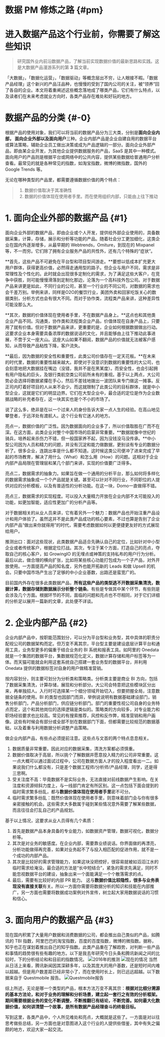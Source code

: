 # 数据 PM 修炼之路 {#pm}

# 进入数据产品这个行业前，你需要了解这些知识

> 研究国外业内前沿数据产品，了解当前实现数据价值的最新思路和实践。这是大数据产品漫游系列的第 **3** 篇文章。

「大数据」，「数据化运营」，「数据驱动」等概念层出不穷，让人眼接不暇。「数据产品经理」这个新兴的产品汪品种，也慢慢的受到了国内公司的关注，被“领养”回了各自的企业。本文将着重阐述这些概念落地成了哪类产品，它们有什么特点，以及读者们在未来考虑就业方向时，各类产品存在难处和好玩的地方。

# 数据产品的分类 {#-0}

根据产品的使用对象，我们可以将当前的数据产品分为三大类，分别是**面向企业内部， 面向企业外部以及面向用户**三种。企业内部产品是企业自建自用的数据平台或算法策略，辅助企业员工做出决策或成为产品逻辑的一部分。面向企业外部产品，即由某企业开发，为其他企业提供数据服务的产品，SaaS 是其中一种模式。面向用户的产品则是根据平台或网络中的公共内容，提供某些数据给普通用户分析查看。最常见的就是各种常见的指数，如淘宝指数，微博的微指数，国外的 Google Trends 等。

无论在哪种类型的产品里，都需要遵循数据价值的两个特点：

> 1.  数据价值取决于其准确性
> 2.  数据的价值体现在使用者手里。而在使用组织内部，只能由上往下推动

# 1\. 面向企业外部的数据产品 {#1}

面向企业外部的数据产品，即由企业或个人开发，提供给外部企业使用的，具备数据采集，计算，存储，展示和分析等功能的产品。随着社会分工更加细化，这类企业在国内外逐渐增多，从最早期的 Webtrends，Omiture，到现在的 Mixpanel 等，不一而穷。它们除了拥有企业服务产品的共性外，还有几个特殊的“症状”。

**首先，这些产品不可避免在平台型和项目型间游走。**要想以低成本扩充更大用户群体，获得更高价值，必然得走通用型的路子。但企业与用户不同，需求是非常理性及个性化的。此时就会出现很多定制化的需求，为了满足这些大客户，在竞争中获胜，则可能慢慢滑落到定制化那边，沦落为一个高科技外包公司。对于数据产品来讲更是如此，不同行业的公司，甚至一个行业的不同公司，对数据的需求也会千差万别。举例来讲，同样是O2O的餐饮行业，美团外卖和回家吃饭关心的数据类别，分析方式也会有很大不同。而对于协作类，流程类产品来讲，这种差异性可能没那么大。

**其次，数据的价值体现在使用者手里，不在数据产品身上。**这点也和其他类企业产品不同。沟通类，协作类和流程类企业产品，价值体现在自身产品上，只要用了就有价值。但对于数据产品来讲，更重要的是，企业如何根据数据做出行动。这要求企业本身需要具备浓厚的数据说话的文化，并且能够由上往下推动此事进展，不啻于又一座大山。这座大山如果不翻阅，数据产品的价值就无法被客户感知，从而导致产品粘性下降，客户流失。

**最后，因为数据的安全性和重要性，此类公司价值存在一定天花板。**在未来的时代里，数据的重要性越来越大。即使对于没意识到数据的重要性的大公司，也会刻意地把大数据挂在嘴边（没错，我并不是在黑某度）。而安全性，也会引起拥有用户隐私的巨头，及银行类航空类公司前所未有的重视。基于以上两点，大公司势必会选择将数据紧攥在手心，然后不差钱地拨出一波团队来专门做这一摊事。反正司内盯着好项目的人从来不会少。而这就限制了此类公司的目标群体，就是中小型企业，这就是它们的明显边界。它们在大型企业中，最合适的定位是作为企业数据战略的补充者存在，这一块其实也是个不小的市场了。

说了这么多，绝非是在以一个过来人的身份告诉大家一点人生的经验。在高山地见攀登者，于远洋处有渡航人。这个行业有它迷人的地方。

亮点一，数据价值的广泛性。因为数据面向的企业多了，所以价值取胜在广而不在深。在这方面，此类企业对整个中国市场的启蒙非常重要。**数据就像中世纪的骑兵，培养起来杀伤力不错，但一般国家养不起，因为没钱没马没传承。**中小型公司因为人员和精力的问题，并没有沉淀和能力做数据，更别谈有专业的数据分析了。很多企业，连跳出率是什么都不知道。这时候这类公司便冲了进来完成了早起的市场教育，解决了用什么（What）和怎么用（How）的问题。这相对于企业内部产品局限在管理层和某几个部门来讲，实现的价值要广泛得多。

亮点二，数据需求的抽象力。如果旨在做一个通用的分析平台，那么如何将多样化的数据需求抽象成一个个产品就是关键。甚至可以针对不同行业，不同职位的人提供对应的分析模板，以及有普适性的分析功能。在这一块，Domo一直做得不错。

亮点三，数据需求的实现程度。可以投入大量精力开放在企业内部不太可能投入的功能，如更加智能，适应性更加广的分析产品等。

对于数据相关的从业人员来讲，它有着另外一个魅力：数据产品也开始注重产品设计和用户体验了。虽然这并不是此类产品成功的核心要素，不过也算是告别了企业内部产品“做出来你就得用”的时代，需要考虑数据如何以更便捷更友好的方式展现给用户。

推测出口：面对这些现状，此类数据产品适合先确认自己的定位，比如针对中小型企业或者传统客户，根据定位打战。其次，专注于某个方面，打造自己的亮点，夺取自己的核心客户，如 GrowingIO 的无埋点或神策的支持私布的用户行为分析。最后以此，做合理的横向扩张，比如将某些核心功能打包成为一个子产品，对外开放使用。一方面提高产品的知名度，另外也能开拓新的 Leads 和做 Upsell 的机会。只要中国市场产生出了足够的中小企业基数，出路还是蛮宽广的。

目前国内外存在很多此类数据产品，**所有这些产品的类型逃不开数据采集清洗，数据计算，数据存储到数据展示分析整个链条**。有些是专做其中某个环节，有些则是会涉及几个方面。根据环节的不同，面临的问题和亮点也不尽相同，对于它们详细的分析足以展开一篇新的文章，此处便不详谈。

# 2\. 企业内部产品 {#2}

企业内部产品中，按职能范围划分，可以分为平台型和业务型，其中具体的职责分配视公司的数据架构而定。但万变不离其宗，平台型主要是建设底层计算平台和通用工具，业务型更多的偏重于结合业务的 BI 系统和报表工具。如阿里的 Onedata 就是一个集团的数据平台，集数据规范化定义，数据计算存储和用户标签等为一体。而天猫可能就会利用这套系统自己搭建一套业务型的数据平台，并利用 Onedata 提供的数据标签对自身的用户做精准营销。

按内容划分，则主要可划分为分析类和策略类。分析类主要是商业 BI 方向，包括了数据采集清洗，计算存储，展现和分析部分。大公司会特意把这些模块区分出来，再单独招人。入行时可选择某一个细分领域开始切入，但要把握全局，注意数据全链条的使用。BI 的类型也因部门而异，举例说说明有数据基础建设部门，销售分析部门，产品分析部门，供应链分析部门。部门的重要性视公司自身的业务特点而定，这个和其他岗位的选择逻辑是类似的。策略类的方向较多，对专业能力和职场经验要求也比较高。常见的有搜索推荐，风控和反作弊，精准营销和用户画像。这些有时候会有部分或全部不划在数据部门下面，但都需要比较规范的数据基础，以及着重与利用数据分析调整产品策略。

做企业内部产品，有些点必须提前注意。这些点与文首的两个特点息息相关。

1.  数据质量非常重要。因此对应的数据采集，清洗方案都必须慎重。
2.  数据价值取决于高层，所以挑个了解数据并愿意投入精力的公司非常重要。这一点大概可以通过面试过程中，公司在数据方面人才的投入程度看出一二。如果说我们什么都没有，只是差个数据工程师/分析师/产品经理，同学，还是得三思啊。
3.  受关注度不高：毕竟数据不是实际业务，无法直接对前线数据产生影响。在关注度和资源倾斜力度上，与一线部门肯定有所区别。这一点包括下面会提到的临时需求繁多纷乱，都与**数据价值体现在使用者手里**密不可分。
4.  临时需求繁多纷乱：既然价值体现在使用者手里，则意味着部门会与你有很多亲密接触的机会。这些需求大多数属于碰到某些情况意外需要了解某些数据，而且往往会打乱自己的产品规划。

基于以上情况，这要求从业人员得有几个素质：

1.  首先是数据产品本身具备的专业能力，如数据资产管理，数据可视化，数据分析等。
2.  其次是对业务的敏感度。在企业内部，需要靠业绩说话。你界面做的再漂亮，分析功能做得再完善，如果对业务起不了与投入相匹配的促进作用，就不是一个成功的内部产品。
3.  其次是比较好的需求管理能力，如果这块没把控好，很容易就被如滔滔江水的临时需求给淹没。最合适的方法是“长中短结合”，紧急的需求先满足，同时不能忽视数据平台的建设，抽象出来一个面能满足一个个散落需求的点。
4.  最后，需要有比较好的内部 PR 能力。 这与**数据价值比较隐性，很多与业务表现没有直接关联**有关。所以一方面你需要将数据分析的知识和技能在内部推广，另一方面也需要将数据成功案例对外宣传，树立起大家用数据说话的习惯和信心。

# 3\. 面向用户的数据产品 {#3}

现在国内积累了大量用户数据和消费数据的公司，都会推出自己类似的产品，如腾讯的 TBI 指数，阿里巴巴的淘宝指数，百度的百度指数，微博的微指数。据称，知乎也正在谋划着推出自己的知乎指数。此类产品重在了解趋势，对判断一些产品和事情的趋势很有些有趣的地方。以下是我去年研究今日头条和腾讯新闻之间的比较时，下的分析结论和和目前的指数情况。 ![2016年的推测](attach-0.png) ![现在的情况](attach-0.png) 当然从日活上来看，腾讯新闻因其深耕多年，以及其庞大的用户基数，还是短时间内难以超越。但是用户数差距已经非常小了，而在使用时长上，则已远远超越。以下数据来自于 Questmobile 报告。 ![Questmobile报告](attach-0.png)

综上所述，无论是哪一个类型的产品，根本方法万变不离其宗：**根据对比细分溯源的基本方法论，和对于业务的理解和分析场景，建立起一套行之有效的分析框架。期间需要根据业务的变化不断调整，不断推翻已有结论，不断完善。如何最大化数据价值，如何讲清楚一个故事，是所有数据产品经理奋斗的终极目标。**

写到这里，各类产品中，个人所见难处和亮点，大概就是这些了。一方面是对以往思考做些总结，另一方面也是对意图进入这个行业的人提供些借鉴，其中有失之偏颇的地方，欢迎大家一起交流。